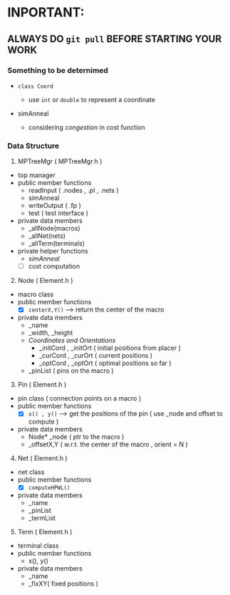 # INPORTANT: 
## ALWAYS DO `git pull` BEFORE STARTING YOUR WORK
### Something to be deternimed
- `class Coord`
  + use `int` or `double` to represent a coordinate

- simAnneal
  + considering *congestion* in cost function

### Data Structure
1. MPTreeMgr ( MPTreeMgr.h )
  - top manager
  - public member functions
    + readInput ( .nodes , .pl , .nets ) 
    + simAnneal
    + writeOutput ( .fp )
    + test ( test interface )
  - private data members
    + \_allNode(macros) 
    + \_allNet(nets) 
    + \_allTerm(terminals)
  - private helper functions 
    +   *simAnneal*
      - [ ] cost computation

2. Node ( Element.h ) 
  - macro class
  - public member functions 
    + [x] `centerX,Y()` --> return the center of the macro
  - private data members
    + \_name 
    + \_width, \_height
    + *Coordinates and Orientations*
      - \_initCord , \_initOrt ( initial positions from placer )
      - \_curCord , \_curOrt   ( current positions )
      - \_optCord , \_optOrt   ( optimal positions so far )
    + \_pinList ( pins on the macro )

3. Pin ( Element.h ) 
  - pin class ( connection points on a macro )
  - public member functions
    + [x] `x() , y()` --> get the positions of the pin ( use \_node and offset to compute )
  - private data members
    + Node\* \_node ( ptr to the macro )
    + \_offsetX,Y ( w.r.t. the center of the macro , orient = N )

4. Net ( Element.h ) 
  - net class
  - public member functions
    + [x] `computeHPWL()`
  - private data members
    + \_name
    + \_pinList
    + \_termList

5. Term ( Element.h ) 
 - terminal class
 - public member functions
   + x(), y() 
 - private data members
   + \_name
   + \_fixXY( fixed positions )

